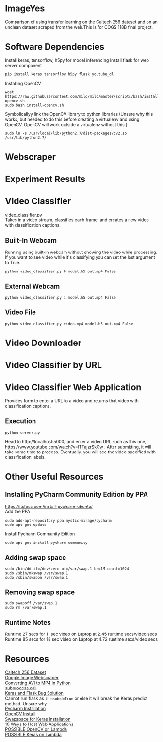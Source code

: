 # ImageYes
Comparison of using transfer learning on the Caltech 256 dataset and on an unclean dataset scraped from the web.This is for COGS 118B final project.  

# Software Dependencies
Install keras, tensorflow, h5py for model inferencing
Install flask for web server component
```
pip install keras tensorflow h5py flask youtube_dl
```
Installing OpenCV
```
wget https://raw.githubusercontent.com/milq/milq/master/scripts/bash/install-opencv.sh  
sudo bash install-opencv.sh
```
Symbolicallyy link the OpenCV library to python libraries (Unsure why this works, but needed to do this before creating a virtualenv and using OpenCV. OpenCV will work outside a virtualenv without this.)
```
sudo ln -s /usr/local/lib/python2.7/dist-packages/cv2.so  /usr/lib/python2.7/
```

# Webscraper

# Experiment Results

# Video Classifier
video_classifier.py  
Takes in a video stream, classifies each frame, and creates a new video with classification captions.
## Built-In Webcam
Running using built-in webcam without showing the video while processing. If you want to see video while it's classifying you can set the last argument to True.
```
python video_classifier.py 0 model.h5 out.mp4 False
```

## External Webcam
```
python video_classifier.py 1 model.h5 out.mp4 False
```

## Video File
```
python video_classifier.py video.mp4 model.h5 out.mp4 False
```

# Video Downloader

# Video Classifier by URL

# Video Classifier Web Application
Provides form to enter a URL to a video and returns that video with classification captions.
## Execution
```
python server.py
```
Head to http://localhost:5000/ and enter a video URL such as this one, https://www.youtube.com/watch?v=lTTajzrSkCw . After submitting, it will take some time to process. Eventually, you will see the video specified with classification labels.
# Other Useful Resources

## Installing PyCharm Community Edition by PPA
https://itsfoss.com/install-pycharm-ubuntu/  
Add the PPA
```
sudo add-apt-repository ppa:mystic-mirage/pycharm
sudo apt-get update
```
Install Pycharm Community Edition
```
sudo apt-get install pycharm-community
```

## Adding swap space
```
sudo /bin/dd if=/dev/zero of=/var/swap.1 bs=1M count=1024  
sudo /sbin/mkswap /var/swap.1  
sudo /sbin/swapon /var/swap.1  
```

## Removing swap space
```
sudo swapoff /var/swap.1
sudo rm /var/swap.1
```

## Runtime Notes
Runtime 27 secs for 11 sec video on Laptop at 2.45 runtime secs/video secs  
Runtime 85 secs for 18 sec video on Laptop at 4.72 runtime secs/video secs  

# Resources
[Caltech 256 Dataset](http://www.vision.caltech.edu/Image_Datasets/Caltech256/)  
[Google Image Webscraper](https://github.com/hardikvasa/google-images-download)  
[Converting AVI to MP4 in Python](https://stackoverflow.com/questions/22748617/python-avi-to-mp4)  
[subprocess.call](http://www.pythonforbeginners.com/os/subprocess-for-system-administrators)  
[Keras and Flask Bug Solution](https://stackoverflow.com/questions/43822458/loading-a-huge-keras-model-into-a-flask-app/47991642#47991642)  
Cannot run flask as ```threaded=True``` or else it will break the Keras predict method. Unsure why  
[Pycharm Installation](https://itsfoss.com/install-pycharm-ubuntu/)  
[OpenCV Install](http://milq.github.io/install-opencv-ubuntu-debian/)  
[Swapspace for Keras Installation](https://stackoverflow.com/questions/19595944/trouble-installing-scipy-in-virtualenv-on-a-amazon-ec2-linux-micro-instance)  
[10 Ways to Host Web Applications](https://blog.patricktriest.com/host-webapps-free/)  
[POSSIBLE OpenCV on Lambda](https://github.com/aeddi/aws-lambda-python-opencv)  
[POSSIBLE Keras on Lambda](https://github.com/sunilmallya/keras-lambda)  
